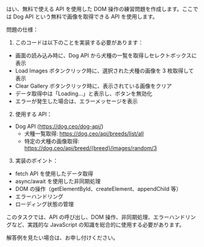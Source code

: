 はい、無料で使える API を使用した DOM 操作の練習問題を作成します。ここでは Dog API という無料で画像を取得できる API を使用します。

問題の仕様：

1. このコードは以下のことを実装する必要があります：

- 画面の読み込み時に、Dog API から犬種の一覧を取得しセレクトボックスに表示
- Load Images ボタンクリック時に、選択された犬種の画像を 3 枚取得して表示
- Clear Gallery ボタンクリック時に、表示されている画像をクリア
- データ取得中は「Loading...」と表示し、ボタンを無効化
- エラーが発生した場合は、エラーメッセージを表示

2. 使用する API：

- Dog API (https://dog.ceo/dog-api/)
  - 犬種一覧取得: https://dog.ceo/api/breeds/list/all
  - 特定の犬種の画像取得: https://dog.ceo/api/breed/{breed}/images/random/3

3. 実装のポイント：

- fetch API を使用したデータ取得
- async/await を使用した非同期処理
- DOM の操作（getElementById、createElement、appendChild 等）
- エラーハンドリング
- ローディング状態の管理

このタスクでは、API の呼び出し、DOM 操作、非同期処理、エラーハンドリングなど、実践的な JavaScript の知識を総合的に使用する必要があります。

解答例を見たい場合は、お申し付けください。
